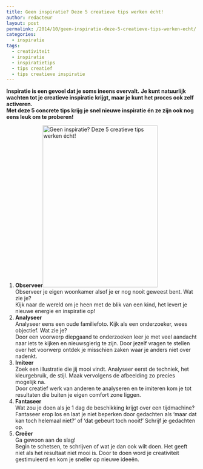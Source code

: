 ```yaml
---
title: Geen inspiratie? Deze 5 creatieve tips werken écht!
author: redacteur
layout: post
permalink: /2014/10/geen-inspiratie-deze-5-creatieve-tips-werken-echt/
categories:
  - inspiratie
tags:
  - creativiteit
  - inspiratie
  - inspiratietips
  - tips creatief
  - tips creatieve inspiratie
---
```

**Inspiratie is een gevoel dat je soms ineens overvalt.** **Je kunt natuurlijk wachten tot je creatieve inspiratie krijgt, maar je kunt het proces ook zelf activeren.**  
**Met deze 5 concrete tips krijg je snel nieuwe inspiratie én ze zijn ook nog eens leuk om te proberen!**

  1. **Observeer**<img class="alignright wp-image-6976" title="Geen inspiratie? Deze 5 creatieve tips werken écht!" src="/wordpress/wp-content/uploads/2013/01/DIY_inspiratieboekje_voorkant.jpg" alt="Geen inspiratie? Deze 5 creatieve tips werken écht!" width="303" height="427" />  
    Observeer je eigen woonkamer alsof je er nog nooit geweest bent. Wat zie je?  
    Kijk naar de wereld om je heen met de blik van een kind, het levert je nieuwe energie en inspiratie op!
  2. **Analyseer**  
    Analyseer eens een oude familiefoto. Kijk als een onderzoeker, wees objectief. Wat zie je?  
    Door een voorwerp diepgaand te onderzoeken leer je met veel aandacht naar iets te kijken en nieuwsgierig te zijn. Door jezelf vragen te stellen over het voorwerp ontdek je misschien zaken waar je anders niet over nadenkt.
  3. **Imiteer**  
    Zoek een illustratie die jij mooi vindt. Analyseer eerst de techniek, het kleurgebruik, de stijl. Maak vervolgens de afbeelding zo precies mogelijk na.  
    Door creatief werk van anderen te analyseren en te imiteren kom je tot resultaten die buiten je eigen comfort zone liggen.
  4. **Fantaseer**  
    Wat zou je doen als je 1 dag de beschikking krijgt over een tijdmachine?  
    Fantaseer erop los en laat je niet beperken door gedachten als ‘maar dat kan toch helemaal niet?’ of ‘dat gebeurt toch nooit!’ Schrijf je gedachten op.
  5. **Creëer**  
    Ga gewoon aan de slag!  
    Begin te schetsen, te schrijven of wat je dan ook wilt doen. Het geeft niet als het resultaat niet mooi is. Door te doen word je creativiteit gestimuleerd en kom je sneller op nieuwe ideeën.

&nbsp;
